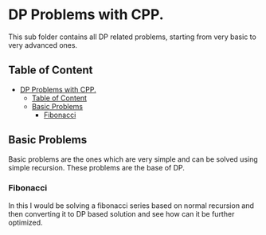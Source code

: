 # DP Problems with CPP.

This sub folder contains all DP related problems, starting from very basic to very advanced ones.

## Table of Content

- [DP Problems with CPP.](#dp-problems-with-cpp)
  - [Table of Content](#table-of-content)
  - [Basic Problems](#basic-problems)
    - [Fibonacci](#fibonacci)

## Basic Problems

Basic problems are the ones which are very simple and can be solved using simple recursion. These problems are the base of DP.

### Fibonacci

In this I would be solving a fibonacci series based on normal recursion and then converting it to DP based solution and see how can it be further optimized.

